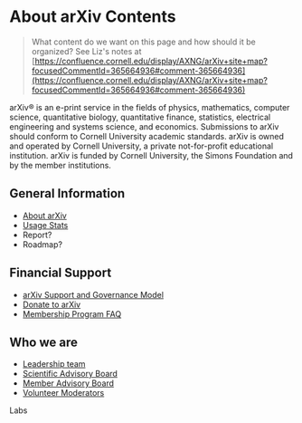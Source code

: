 # About arXiv Contents

> What content do we want on this page and how should it be organized?
> See Liz's notes at [https://confluence.cornell.edu/display/AXNG/arXiv+site+map?focusedCommentId=365664936#comment-365664936](https://confluence.cornell.edu/display/AXNG/arXiv+site+map?focusedCommentId=365664936#comment-365664936)

arXiv® is an e-print service in the fields of physics, mathematics, computer science, quantitative biology, quantitative finance, statistics, electrical engineering and systems science, and economics. Submissions to arXiv should conform to Cornell University academic standards. arXiv is owned and operated by Cornell University, a private not-for-profit educational institution. arXiv is funded by Cornell University, the Simons Foundation and by the member institutions.

## General Information
- [About arXiv](/help/general)
- [Usage Stats](/help/stats)
- Report?
- Roadmap?

## Financial Support
- [arXiv Support and Governance Model](/help/support)
- [Donate to arXiv](/help/donate)
- [Membership Program FAQ](/help/support/faq)

## Who we are
- [Leadership team](people/leadership_team)
- [Scientific Advisory Board](/help/scientific_ad_board)
- [Member Advisory Board](https://confluence.cornell.edu/display/arxivpub/Member+Advisory+Board)
- [Volunteer Moderators](/moderators)

Labs
